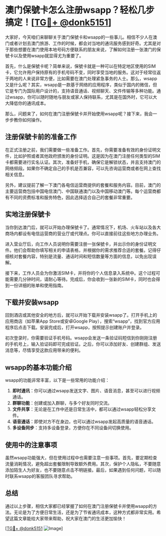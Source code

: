 # 澳门保號卡怎么注册wsapp？轻松几步搞定！[[TG💪+ @donk5151](https://t.me/s/donk5151)]

大家好，今天咱们来聊聊关于澳门保號卡和wsapp的一些事儿。相信不少人在澳门或者计划去澳门旅游、工作的时候，都会对当地的通讯服务感到好奇。尤其是对于那些想要在澳门使用本地号码方便联系的朋友来说，了解如何注册一张澳门的保號卡以及使用wsapp就显得尤为重要了。

首先，什么是保號卡呢？简单来说，保號卡就是一种可以在特定地区使用的SIM卡，它允许用户保持原有的手机号码不变，同时享受当地的服务。这对于经常往返于两地的人来说非常方便，比如需要在澳门处理紧急事务的人士。那么，wsapp又是什么呢？其实，wsapp是一款基于网络的应用程序，类似于国内的微信，但它是专门为国际用户设计的，支持语音通话、视频聊天、文件传输等多种功能。通过wsapp，你可以随时随地与朋友或家人保持联系，尤其是在国外时，它可以大大降低你的通讯成本。

那么，问题来了，如何在澳门注册保號卡并开始使用wsapp呢？接下来，我会一步步教你如何操作。

## 注册保號卡前的准备工作

在正式注册之前，我们需要做一些准备工作。首先，你需要准备有效的身份证明文件，比如护照或者其他政府颁发的身份证明。这是因为在澳门注册任何类型的SIM卡都需要进行实名认证。其次，准备好手机，确保它是解锁状态，并且支持澳门的网络频段。如果你不确定自己的手机是否兼容，可以先咨询运营商或者在网上查找相关信息。

另外，建议提前了解一下澳门各电信运营商提供的套餐和服务内容。目前，澳门的主要运营商包括中国电信澳门、中国联通澳门以及中国移动澳门等。每个运营商都有不同的资费标准和服务特色，因此选择适合自己的套餐非常重要。

## 实地注册保號卡

当你到达澳门后，就可以开始办理保號卡了。通常情况下，机场、火车站以及各大商场内都设有电信运营商的营业厅或代理点。你可以直接前往这些地方办理业务。

进入营业厅后，向工作人员说明你需要注册一张保號卡，并出示你的身份证明文件。他们会帮助你填写相关的申请表格，并根据你的需求推荐合适的套餐。记得仔细核对套餐内容，特别是流量、通话时间和短信数量等方面的信息，以免出现误解。

接下来，工作人员会为你激活SIM卡，并将你的个人信息录入系统中。这个过程可能需要几分钟时间，请耐心等待。完成后，你会收到一张新的SIM卡，同时也会得到一份详细的账单和使用指南。

## 下载并安装wsapp

回到酒店或其他安全的地方后，就可以开始下载并安装wsapp了。打开手机上的应用商店（如苹果App Store或安卓Google Play），搜索“wsapp”，找到官方应用程序后点击下载。安装完成后，打开wsapp，按照提示创建账户并登录。

初次登录时，你需要验证手机号码。wsapp会发送一条验证码短信到你刚刚注册的手机号上，输入验证码即可完成验证。之后，你可以添加好友、创建群组、发送消息等，尽情享受这款应用带来的便利。

## wsapp的基本功能介绍

wsapp的功能非常丰富，以下是一些常用的功能介绍：

1. **即时通讯**：你可以通过wsapp发送文字、图片、语音消息，甚至可以进行视频通话。
2. **群聊功能**：创建或加入群聊，与多个好友同时交流。
3. **文件共享**：无论是在工作中还是日常生活中，都可以通过wsapp轻松分享文件。
4. **语音通话**：即使对方不在身边，也可以通过wsapp发起高质量的语音通话。
5. **多设备同步**：支持多设备登录，方便你在不同设备间切换使用。

## 使用中的注意事项

虽然wsapp功能强大，但在使用过程中也需要注意一些事项。首先，要定期检查流量消耗情况，避免超出套餐限制导致额外费用。其次，保护个人隐私，不要随意添加陌生人为好友，也不要随意点击不明链接。最后，如果遇到任何问题，可以随时联系wsapp的客服团队寻求帮助。

## 总结

通过以上步骤，相信大家都已经掌握了如何在澳门注册保號卡并使用wsapp的方法。无论是为了方便日常生活，还是为了节省通讯成本，这种方式都非常实用。希望这篇文章能给大家带来帮助，祝大家在澳门的生活更加愉快！

[[TG💪+ @donk5151](https://t.me/s/donk5151) ![Image](https://i.postimg.cc/rwNCRYN7/Snipaste-2025-04-30-17-27-05.png)]